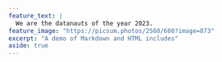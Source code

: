 ```yaml
---
feature_text: |
  We are the datanauts of the year 2023.
feature_image: "https://picsum.photos/2560/600?image=873"
excerpt: "A demo of Markdown and HTML includes"
aside: true
---
```

